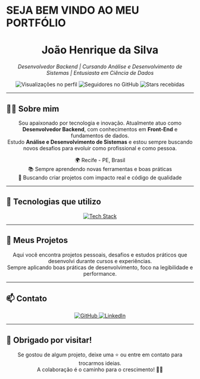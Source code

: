 
# SEJA BEM VINDO AO MEU PORTFÓLIO
<h1 align="center"> João Henrique da Silva</h1>

<p align="center">
  <i>Desenvolvedor Backend | Cursando Análise e Desenvolvimento de Sistemas | Entusiasta em Ciência de Dados</i>
</p>

<p align="center">
  <img src="https://komarev.com/ghpvc/?username=hjoao12&style=flat-square&color=blue" alt="Visualizações no perfil"/>
  <img src="https://img.shields.io/github/followers/hjoao12?style=flat-square" alt="Seguidores no GitHub"/>
  <img src="https://img.shields.io/github/stars/hjoao12?style=flat-square" alt="Stars recebidas"/>
</p>

---

## 🧑‍💻 Sobre mim

<p align="center">
Sou apaixonado por tecnologia e inovação. Atualmente atuo como <strong>Desenvolvedor Backend</strong>, com conhecimentos em <strong>Front-End</strong> e fundamentos de dados.<br/>
Estudo <strong>Análise e Desenvolvimento de Sistemas</strong> e estou sempre buscando novos desafios para evoluir como profissional e como pessoa.
</p>

<p align="center">
🌍 Recife - PE, Brasil  
<br/>
📚 Sempre aprendendo novas ferramentas e boas práticas  
<br/>
🚀 Buscando criar projetos com impacto real e código de qualidade
</p>

---

## 🚀 Tecnologias que utilizo

<p align="center">
  <a href="https://skillicons.dev">
    <img src="https://skillicons.dev/icons?i=html,css,javascript,typescript,react,python,nodejs,nest,postgresql,mysql,git,github,linux,vscode" alt="Tech Stack"/>
  </a>
</p>

---

## 📂 Meus Projetos

<p align="center">
  Aqui você encontra projetos pessoais, desafios e estudos práticos que desenvolvi durante cursos e experiências.<br/>
  Sempre aplicando boas práticas de desenvolvimento, foco na legibilidade e performance.
</p>

---

## 📫 Contato

<p align="center">
  <a href="https://github.com/hjoao12" target="_blank">
    <img src="https://img.shields.io/badge/-GitHub-000?style=flat-square&logo=github&logoColor=white" alt="GitHub">
  </a>
  <a href="https://www.linkedin.com/in/joaohenriquesilvadev" target="_blank">
    <img src="https://img.shields.io/badge/-LinkedIn-blue?style=flat-square&logo=linkedin&logoColor=white" alt="LinkedIn">
  </a>
</p>

---

## 💬 Obrigado por visitar!

<p align="center">
Se gostou de algum projeto, deixe uma ⭐ ou entre em contato para trocarmos ideias.<br/>
A colaboração é o caminho para o crescimento! 🤝🚀
</p>
